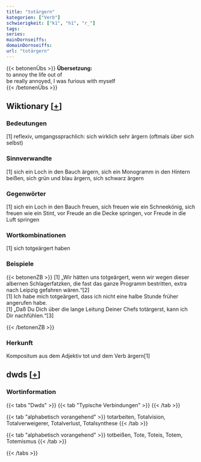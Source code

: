 ```yaml
---
title: "totärgern"
kategorien: ["Verb"]
schwierigkeit: ["k1", "h1", "r_"]
tags:
series:
mainDornseiffs:
domainDornseiffs:
url: "totärgern"
---
```


{{< betonenÜbs >}}
**Übersetzung:**  
to annoy the life out of  
be really annoyed, I was furious with myself  
{{< /betonenÜbs >}}

## Wiktionary [[+](https://de.wiktionary.org/wiki/totärgern)]

### Bedeutungen
[1] reflexiv, umgangssprachlich: sich wirklich sehr ärgern (oftmals über sich selbst)  

### Sinnverwandte
[1] sich ein Loch in den Bauch ärgern, sich ein Monogramm in den Hintern beißen, sich grün und blau ärgern, sich schwarz ärgern  

### Gegenwörter
[1] sich ein Loch in den Bauch freuen, sich freuen wie ein Schneekönig, sich freuen wie ein Stint, vor Freude an die Decke springen, vor Freude in die Luft springen  

### Wortkombinationen
[1] sich totgeärgert haben  

### Beispiele
{{< betonenZB >}}
[1] „Wir hätten uns totgeärgert, wenn wir wegen dieser albernen Schlagerfatzken, die fast das ganze Programm bestritten, extra nach Leipzig gefahren wären.“[2]  
[1] Ich habe mich totgeärgert, dass ich nicht eine halbe Stunde früher angerufen habe.  
[1] „Daß Du Dich über die lange Leitung Deiner Chefs totärgerst, kann ich Dir nachfühlen.“[3]  

{{< /betonenZB >}}
### Herkunft
Kompositum aus dem Adjektiv tot und dem Verb ärgern[1]  



## dwds [[+](https://www.dwds.de/wb/totärgern)]

### Wortinformation
{{< tabs "Dwds" >}}
{{< tab "Typische Verbindungen" >}}
{{< /tab >}}

{{< tab "alphabetisch vorangehend" >}}
totarbeiten, Totalvision, Totalverweigerer, Totalverlust, Totalsynthese
{{< /tab >}}

{{< tab "alphabetisch vorangehend" >}}
totbeißen, Tote, Toteis, Totem, Totemismus
{{< /tab >}}

{{< /tabs >}}

